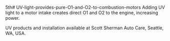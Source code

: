 5th# UV-light-provides-pure-O1-and-O2-to-combustion-motors
Adding UV light to a motor intake creates direct O1 and O2 to the engine, increasing power.

UV products and installation available at Scott Sherman Auto Care, Seattle, WA, USA.

